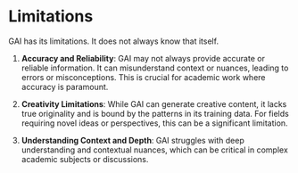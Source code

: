 # Limitations

GAI has its limitations. It does not always know that itself.

1. **Accuracy and Reliability**: GAI may not always provide accurate or reliable information. It can misunderstand context or nuances, leading to errors or misconceptions. This is crucial for academic work where accuracy is paramount.

1. **Creativity Limitations**: While GAI can generate creative content, it lacks true originality and is bound by the patterns in its training data. For fields requiring novel ideas or perspectives, this can be a significant limitation.

1. **Understanding Context and Depth**: GAI struggles with deep understanding and contextual nuances, which can be critical in complex academic subjects or discussions.
